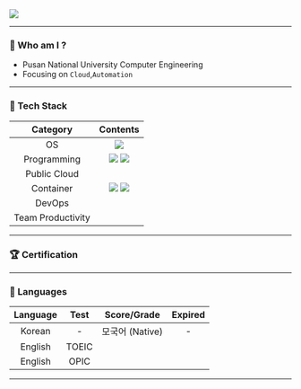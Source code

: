 
<img src="https://capsule-render.vercel.app/api?type=waving&color=auto&height=200&section=header&text=hju00&fontSize=60&fontAlign=50&fontAlignY=40&descAlign=50&&animation=twinkling"/>

---

### :pushpin: Who am I ?

- Pusan National University Computer Engineering 
- Focusing on `Cloud`,`Automation`

---

### :wrench: Tech Stack

|Category|Contents|
|:---:|:---:|
|OS|<img src="https://img.shields.io/badge/Linux-FCC624?style=flat&logo=Linux&logoColor=black"/>|
|Programming|<img src="https://img.shields.io/badge/Python-3776AB?style=flat&logo=Python&logoColor=white"/> <img src="https://img.shields.io/badge/c++-black?logo=c%2B%2B&style=social">|
|Public Cloud||
|Container|<img src="https://img.shields.io/badge/Docker-2496ED?style=flat&logo=Docker&logoColor=white"/> <img src="https://img.shields.io/badge/Kubernetes-326CE5?style=flat&logo=Kubernetes&logoColor=white"/>|
|DevOps||
|Team Productivity||

---

### :trophy: Certification

---

### :speech_balloon: Languages

|Language|Test|Score/Grade|Expired|
|:---:|:---:|:---:|:---:|
|Korean|-|모국어 (Native)|-|
|English|TOEIC|||
|English|OPIC|||


---
